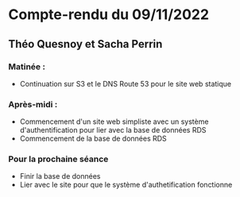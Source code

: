 # Compte-rendu du 09/11/2022
## Théo Quesnoy et Sacha Perrin

### Matinée :

- Continuation sur S3 et le DNS Route 53 pour le site web statique

### Après-midi :

- Commencement d'un site web simpliste avec un système d'authentification pour lier avec la base de données RDS
- Commencement de la base de données RDS

### Pour la prochaine séance

- Finir la base de données
- Lier avec le site pour que le système d'authetification fonctionne